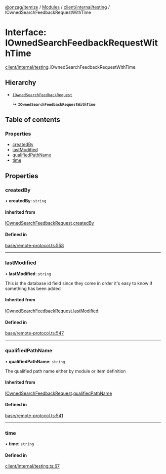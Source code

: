 [@onzag/itemize](../README.md) / [Modules](../modules.md) / [client/internal/testing](../modules/client_internal_testing.md) / IOwnedSearchFeedbackRequestWithTime

# Interface: IOwnedSearchFeedbackRequestWithTime

[client/internal/testing](../modules/client_internal_testing.md).IOwnedSearchFeedbackRequestWithTime

## Hierarchy

- [`IOwnedSearchFeedbackRequest`](base_remote_protocol.IOwnedSearchFeedbackRequest.md)

  ↳ **`IOwnedSearchFeedbackRequestWithTime`**

## Table of contents

### Properties

- [createdBy](client_internal_testing.IOwnedSearchFeedbackRequestWithTime.md#createdby)
- [lastModified](client_internal_testing.IOwnedSearchFeedbackRequestWithTime.md#lastmodified)
- [qualifiedPathName](client_internal_testing.IOwnedSearchFeedbackRequestWithTime.md#qualifiedpathname)
- [time](client_internal_testing.IOwnedSearchFeedbackRequestWithTime.md#time)

## Properties

### createdBy

• **createdBy**: `string`

#### Inherited from

[IOwnedSearchFeedbackRequest](base_remote_protocol.IOwnedSearchFeedbackRequest.md).[createdBy](base_remote_protocol.IOwnedSearchFeedbackRequest.md#createdby)

#### Defined in

[base/remote-protocol.ts:558](https://github.com/onzag/itemize/blob/5c2808d3/base/remote-protocol.ts#L558)

___

### lastModified

• **lastModified**: `string`

This is the database id field
since they come in order it's easy to know if
something has been added

#### Inherited from

[IOwnedSearchFeedbackRequest](base_remote_protocol.IOwnedSearchFeedbackRequest.md).[lastModified](base_remote_protocol.IOwnedSearchFeedbackRequest.md#lastmodified)

#### Defined in

[base/remote-protocol.ts:547](https://github.com/onzag/itemize/blob/5c2808d3/base/remote-protocol.ts#L547)

___

### qualifiedPathName

• **qualifiedPathName**: `string`

The qualified path name either by module
or item definition

#### Inherited from

[IOwnedSearchFeedbackRequest](base_remote_protocol.IOwnedSearchFeedbackRequest.md).[qualifiedPathName](base_remote_protocol.IOwnedSearchFeedbackRequest.md#qualifiedpathname)

#### Defined in

[base/remote-protocol.ts:541](https://github.com/onzag/itemize/blob/5c2808d3/base/remote-protocol.ts#L541)

___

### time

• **time**: `string`

#### Defined in

[client/internal/testing.ts:67](https://github.com/onzag/itemize/blob/5c2808d3/client/internal/testing.ts#L67)
